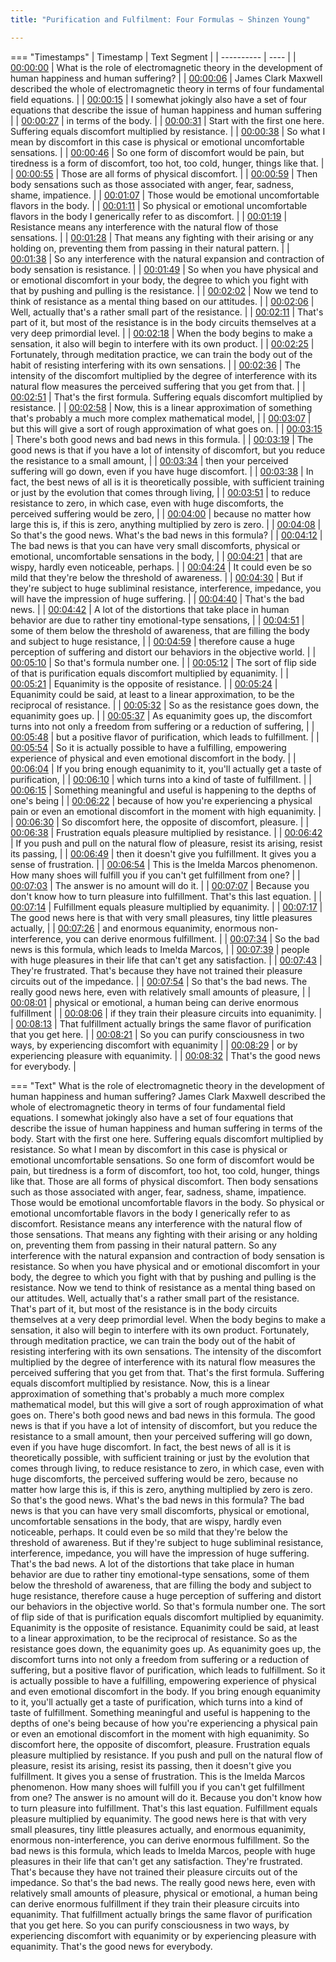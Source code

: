 ```yaml
---
title: "Purification and Fulfilment: Four Formulas ~ Shinzen Young"

---
```

=== "Timestamps"
    | Timestamp | Text Segment |
    | ---------- | ----  |
    | [00:00:00](https://www.youtube.com/watch?v=9u9nuSf9g1g&t=0) |  What is the role of electromagnetic theory in the development of human happiness and human suffering? |
    | [00:00:06](https://www.youtube.com/watch?v=9u9nuSf9g1g&t=6) |  James Clark Maxwell described the whole of electromagnetic theory in terms of four fundamental field equations. |
    | [00:00:15](https://www.youtube.com/watch?v=9u9nuSf9g1g&t=15) |  I somewhat jokingly also have a set of four equations that describe the issue of human happiness and human suffering |
    | [00:00:27](https://www.youtube.com/watch?v=9u9nuSf9g1g&t=27) |  in terms of the body. |
    | [00:00:31](https://www.youtube.com/watch?v=9u9nuSf9g1g&t=31) |  Start with the first one here. Suffering equals discomfort multiplied by resistance. |
    | [00:00:38](https://www.youtube.com/watch?v=9u9nuSf9g1g&t=38) |  So what I mean by discomfort in this case is physical or emotional uncomfortable sensations. |
    | [00:00:46](https://www.youtube.com/watch?v=9u9nuSf9g1g&t=46) |  So one form of discomfort would be pain, but tiredness is a form of discomfort, too hot, too cold, hunger, things like that. |
    | [00:00:55](https://www.youtube.com/watch?v=9u9nuSf9g1g&t=55) |  Those are all forms of physical discomfort. |
    | [00:00:59](https://www.youtube.com/watch?v=9u9nuSf9g1g&t=59) |  Then body sensations such as those associated with anger, fear, sadness, shame, impatience. |
    | [00:01:07](https://www.youtube.com/watch?v=9u9nuSf9g1g&t=67) |  Those would be emotional uncomfortable flavors in the body. |
    | [00:01:11](https://www.youtube.com/watch?v=9u9nuSf9g1g&t=71) |  So physical or emotional uncomfortable flavors in the body I generically refer to as discomfort. |
    | [00:01:19](https://www.youtube.com/watch?v=9u9nuSf9g1g&t=79) |  Resistance means any interference with the natural flow of those sensations. |
    | [00:01:28](https://www.youtube.com/watch?v=9u9nuSf9g1g&t=88) |  That means any fighting with their arising or any holding on, preventing them from passing in their natural pattern. |
    | [00:01:38](https://www.youtube.com/watch?v=9u9nuSf9g1g&t=98) |  So any interference with the natural expansion and contraction of body sensation is resistance. |
    | [00:01:49](https://www.youtube.com/watch?v=9u9nuSf9g1g&t=109) |  So when you have physical and or emotional discomfort in your body, the degree to which you fight with that by pushing and pulling is the resistance. |
    | [00:02:02](https://www.youtube.com/watch?v=9u9nuSf9g1g&t=122) |  Now we tend to think of resistance as a mental thing based on our attitudes. |
    | [00:02:06](https://www.youtube.com/watch?v=9u9nuSf9g1g&t=126) |  Well, actually that's a rather small part of the resistance. |
    | [00:02:11](https://www.youtube.com/watch?v=9u9nuSf9g1g&t=131) |  That's part of it, but most of the resistance is in the body circuits themselves at a very deep primordial level. |
    | [00:02:18](https://www.youtube.com/watch?v=9u9nuSf9g1g&t=138) |  When the body begins to make a sensation, it also will begin to interfere with its own product. |
    | [00:02:25](https://www.youtube.com/watch?v=9u9nuSf9g1g&t=145) |  Fortunately, through meditation practice, we can train the body out of the habit of resisting interfering with its own sensations. |
    | [00:02:36](https://www.youtube.com/watch?v=9u9nuSf9g1g&t=156) |  The intensity of the discomfort multiplied by the degree of interference with its natural flow measures the perceived suffering that you get from that. |
    | [00:02:51](https://www.youtube.com/watch?v=9u9nuSf9g1g&t=171) |  That's the first formula. Suffering equals discomfort multiplied by resistance. |
    | [00:02:58](https://www.youtube.com/watch?v=9u9nuSf9g1g&t=178) |  Now, this is a linear approximation of something that's probably a much more complex mathematical model, |
    | [00:03:07](https://www.youtube.com/watch?v=9u9nuSf9g1g&t=187) |  but this will give a sort of rough approximation of what goes on. |
    | [00:03:15](https://www.youtube.com/watch?v=9u9nuSf9g1g&t=195) |  There's both good news and bad news in this formula. |
    | [00:03:19](https://www.youtube.com/watch?v=9u9nuSf9g1g&t=199) |  The good news is that if you have a lot of intensity of discomfort, but you reduce the resistance to a small amount, |
    | [00:03:34](https://www.youtube.com/watch?v=9u9nuSf9g1g&t=214) |  then your perceived suffering will go down, even if you have huge discomfort. |
    | [00:03:38](https://www.youtube.com/watch?v=9u9nuSf9g1g&t=218) |  In fact, the best news of all is it is theoretically possible, with sufficient training or just by the evolution that comes through living, |
    | [00:03:51](https://www.youtube.com/watch?v=9u9nuSf9g1g&t=231) |  to reduce resistance to zero, in which case, even with huge discomforts, the perceived suffering would be zero, |
    | [00:04:00](https://www.youtube.com/watch?v=9u9nuSf9g1g&t=240) |  because no matter how large this is, if this is zero, anything multiplied by zero is zero. |
    | [00:04:08](https://www.youtube.com/watch?v=9u9nuSf9g1g&t=248) |  So that's the good news. What's the bad news in this formula? |
    | [00:04:12](https://www.youtube.com/watch?v=9u9nuSf9g1g&t=252) |  The bad news is that you can have very small discomforts, physical or emotional, uncomfortable sensations in the body, |
    | [00:04:21](https://www.youtube.com/watch?v=9u9nuSf9g1g&t=261) |  that are wispy, hardly even noticeable, perhaps. |
    | [00:04:24](https://www.youtube.com/watch?v=9u9nuSf9g1g&t=264) |  It could even be so mild that they're below the threshold of awareness. |
    | [00:04:30](https://www.youtube.com/watch?v=9u9nuSf9g1g&t=270) |  But if they're subject to huge subliminal resistance, interference, impedance, you will have the impression of huge suffering. |
    | [00:04:40](https://www.youtube.com/watch?v=9u9nuSf9g1g&t=280) |  That's the bad news. |
    | [00:04:42](https://www.youtube.com/watch?v=9u9nuSf9g1g&t=282) |  A lot of the distortions that take place in human behavior are due to rather tiny emotional-type sensations, |
    | [00:04:51](https://www.youtube.com/watch?v=9u9nuSf9g1g&t=291) |  some of them below the threshold of awareness, that are filling the body and subject to huge resistance, |
    | [00:04:59](https://www.youtube.com/watch?v=9u9nuSf9g1g&t=299) |  therefore cause a huge perception of suffering and distort our behaviors in the objective world. |
    | [00:05:10](https://www.youtube.com/watch?v=9u9nuSf9g1g&t=310) |  So that's formula number one. |
    | [00:05:12](https://www.youtube.com/watch?v=9u9nuSf9g1g&t=312) |  The sort of flip side of that is purification equals discomfort multiplied by equanimity. |
    | [00:05:21](https://www.youtube.com/watch?v=9u9nuSf9g1g&t=321) |  Equanimity is the opposite of resistance. |
    | [00:05:24](https://www.youtube.com/watch?v=9u9nuSf9g1g&t=324) |  Equanimity could be said, at least to a linear approximation, to be the reciprocal of resistance. |
    | [00:05:32](https://www.youtube.com/watch?v=9u9nuSf9g1g&t=332) |  So as the resistance goes down, the equanimity goes up. |
    | [00:05:37](https://www.youtube.com/watch?v=9u9nuSf9g1g&t=337) |  As equanimity goes up, the discomfort turns into not only a freedom from suffering or a reduction of suffering, |
    | [00:05:48](https://www.youtube.com/watch?v=9u9nuSf9g1g&t=348) |  but a positive flavor of purification, which leads to fulfillment. |
    | [00:05:54](https://www.youtube.com/watch?v=9u9nuSf9g1g&t=354) |  So it is actually possible to have a fulfilling, empowering experience of physical and even emotional discomfort in the body. |
    | [00:06:04](https://www.youtube.com/watch?v=9u9nuSf9g1g&t=364) |  If you bring enough equanimity to it, you'll actually get a taste of purification, |
    | [00:06:10](https://www.youtube.com/watch?v=9u9nuSf9g1g&t=370) |  which turns into a kind of taste of fulfillment. |
    | [00:06:15](https://www.youtube.com/watch?v=9u9nuSf9g1g&t=375) |  Something meaningful and useful is happening to the depths of one's being |
    | [00:06:22](https://www.youtube.com/watch?v=9u9nuSf9g1g&t=382) |  because of how you're experiencing a physical pain or even an emotional discomfort in the moment with high equanimity. |
    | [00:06:30](https://www.youtube.com/watch?v=9u9nuSf9g1g&t=390) |  So discomfort here, the opposite of discomfort, pleasure. |
    | [00:06:38](https://www.youtube.com/watch?v=9u9nuSf9g1g&t=398) |  Frustration equals pleasure multiplied by resistance. |
    | [00:06:42](https://www.youtube.com/watch?v=9u9nuSf9g1g&t=402) |  If you push and pull on the natural flow of pleasure, resist its arising, resist its passing, |
    | [00:06:49](https://www.youtube.com/watch?v=9u9nuSf9g1g&t=409) |  then it doesn't give you fulfillment. It gives you a sense of frustration. |
    | [00:06:54](https://www.youtube.com/watch?v=9u9nuSf9g1g&t=414) |  This is the Imelda Marcos phenomenon. How many shoes will fulfill you if you can't get fulfillment from one? |
    | [00:07:03](https://www.youtube.com/watch?v=9u9nuSf9g1g&t=423) |  The answer is no amount will do it. |
    | [00:07:07](https://www.youtube.com/watch?v=9u9nuSf9g1g&t=427) |  Because you don't know how to turn pleasure into fulfillment. That's this last equation. |
    | [00:07:14](https://www.youtube.com/watch?v=9u9nuSf9g1g&t=434) |  Fulfillment equals pleasure multiplied by equanimity. |
    | [00:07:17](https://www.youtube.com/watch?v=9u9nuSf9g1g&t=437) |  The good news here is that with very small pleasures, tiny little pleasures actually, |
    | [00:07:26](https://www.youtube.com/watch?v=9u9nuSf9g1g&t=446) |  and enormous equanimity, enormous non-interference, you can derive enormous fulfillment. |
    | [00:07:34](https://www.youtube.com/watch?v=9u9nuSf9g1g&t=454) |  So the bad news is this formula, which leads to Imelda Marcos, |
    | [00:07:39](https://www.youtube.com/watch?v=9u9nuSf9g1g&t=459) |  people with huge pleasures in their life that can't get any satisfaction. |
    | [00:07:43](https://www.youtube.com/watch?v=9u9nuSf9g1g&t=463) |  They're frustrated. That's because they have not trained their pleasure circuits out of the impedance. |
    | [00:07:54](https://www.youtube.com/watch?v=9u9nuSf9g1g&t=474) |  So that's the bad news. The really good news here, even with relatively small amounts of pleasure, |
    | [00:08:01](https://www.youtube.com/watch?v=9u9nuSf9g1g&t=481) |  physical or emotional, a human being can derive enormous fulfillment |
    | [00:08:06](https://www.youtube.com/watch?v=9u9nuSf9g1g&t=486) |  if they train their pleasure circuits into equanimity. |
    | [00:08:13](https://www.youtube.com/watch?v=9u9nuSf9g1g&t=493) |  That fulfillment actually brings the same flavor of purification that you get here. |
    | [00:08:21](https://www.youtube.com/watch?v=9u9nuSf9g1g&t=501) |  So you can purify consciousness in two ways, by experiencing discomfort with equanimity |
    | [00:08:29](https://www.youtube.com/watch?v=9u9nuSf9g1g&t=509) |  or by experiencing pleasure with equanimity. |
    | [00:08:32](https://www.youtube.com/watch?v=9u9nuSf9g1g&t=512) |  That's the good news for everybody. |

=== "Text"
     What is the role of electromagnetic theory in the development of human happiness and human suffering? James Clark Maxwell described the whole of electromagnetic theory in terms of four fundamental field equations. I somewhat jokingly also have a set of four equations that describe the issue of human happiness and human suffering in terms of the body. Start with the first one here. Suffering equals discomfort multiplied by resistance. So what I mean by discomfort in this case is physical or emotional uncomfortable sensations. So one form of discomfort would be pain, but tiredness is a form of discomfort, too hot, too cold, hunger, things like that. Those are all forms of physical discomfort. Then body sensations such as those associated with anger, fear, sadness, shame, impatience. Those would be emotional uncomfortable flavors in the body. So physical or emotional uncomfortable flavors in the body I generically refer to as discomfort. Resistance means any interference with the natural flow of those sensations. That means any fighting with their arising or any holding on, preventing them from passing in their natural pattern. So any interference with the natural expansion and contraction of body sensation is resistance. So when you have physical and or emotional discomfort in your body, the degree to which you fight with that by pushing and pulling is the resistance. Now we tend to think of resistance as a mental thing based on our attitudes. Well, actually that's a rather small part of the resistance. That's part of it, but most of the resistance is in the body circuits themselves at a very deep primordial level. When the body begins to make a sensation, it also will begin to interfere with its own product. Fortunately, through meditation practice, we can train the body out of the habit of resisting interfering with its own sensations. The intensity of the discomfort multiplied by the degree of interference with its natural flow measures the perceived suffering that you get from that. That's the first formula. Suffering equals discomfort multiplied by resistance. Now, this is a linear approximation of something that's probably a much more complex mathematical model, but this will give a sort of rough approximation of what goes on. There's both good news and bad news in this formula. The good news is that if you have a lot of intensity of discomfort, but you reduce the resistance to a small amount, then your perceived suffering will go down, even if you have huge discomfort. In fact, the best news of all is it is theoretically possible, with sufficient training or just by the evolution that comes through living, to reduce resistance to zero, in which case, even with huge discomforts, the perceived suffering would be zero, because no matter how large this is, if this is zero, anything multiplied by zero is zero. So that's the good news. What's the bad news in this formula? The bad news is that you can have very small discomforts, physical or emotional, uncomfortable sensations in the body, that are wispy, hardly even noticeable, perhaps. It could even be so mild that they're below the threshold of awareness. But if they're subject to huge subliminal resistance, interference, impedance, you will have the impression of huge suffering. That's the bad news. A lot of the distortions that take place in human behavior are due to rather tiny emotional-type sensations, some of them below the threshold of awareness, that are filling the body and subject to huge resistance, therefore cause a huge perception of suffering and distort our behaviors in the objective world. So that's formula number one. The sort of flip side of that is purification equals discomfort multiplied by equanimity. Equanimity is the opposite of resistance. Equanimity could be said, at least to a linear approximation, to be the reciprocal of resistance. So as the resistance goes down, the equanimity goes up. As equanimity goes up, the discomfort turns into not only a freedom from suffering or a reduction of suffering, but a positive flavor of purification, which leads to fulfillment. So it is actually possible to have a fulfilling, empowering experience of physical and even emotional discomfort in the body. If you bring enough equanimity to it, you'll actually get a taste of purification, which turns into a kind of taste of fulfillment. Something meaningful and useful is happening to the depths of one's being because of how you're experiencing a physical pain or even an emotional discomfort in the moment with high equanimity. So discomfort here, the opposite of discomfort, pleasure. Frustration equals pleasure multiplied by resistance. If you push and pull on the natural flow of pleasure, resist its arising, resist its passing, then it doesn't give you fulfillment. It gives you a sense of frustration. This is the Imelda Marcos phenomenon. How many shoes will fulfill you if you can't get fulfillment from one? The answer is no amount will do it. Because you don't know how to turn pleasure into fulfillment. That's this last equation. Fulfillment equals pleasure multiplied by equanimity. The good news here is that with very small pleasures, tiny little pleasures actually, and enormous equanimity, enormous non-interference, you can derive enormous fulfillment. So the bad news is this formula, which leads to Imelda Marcos, people with huge pleasures in their life that can't get any satisfaction. They're frustrated. That's because they have not trained their pleasure circuits out of the impedance. So that's the bad news. The really good news here, even with relatively small amounts of pleasure, physical or emotional, a human being can derive enormous fulfillment if they train their pleasure circuits into equanimity. That fulfillment actually brings the same flavor of purification that you get here. So you can purify consciousness in two ways, by experiencing discomfort with equanimity or by experiencing pleasure with equanimity. That's the good news for everybody.